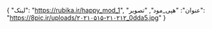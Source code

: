 {
  "لینک": "https://rubika.ir/happy_mod_1",
  "عنوان": "هپی_مود",
  "تصویر": "https://8pic.ir/uploads/۲۰۲۱۰۵۱۵-۲۱۰۲۱۲_0dda5.jpg"
}
